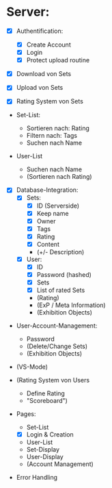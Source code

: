 # Server:

- [x] Authentification:
  - [x] Create Account
  - [x] Login
  - [x] Protect upload routine

- [x] Download von Sets

- [x] Upload von Sets

- [x] Rating System von Sets

- Set-List:
  - Sortieren nach: Rating
  - Filtern nach: Tags
  - Suchen nach Name

- User-List
  - Suchen nach Name
  - (Sortieren nach Rating)

- [x] Database-Integration:
  - [x] Sets:
    - [x] ID (Serverside)
    - [x] Keep name 
    - [x] Owner
    - [x] Tags
    - [x] Rating
    - [x] Content
    - (+/- Description)
  - [x] User:
    - [x] ID
    - [x] Password (hashed)
    - [x] Sets
    - [x] List of rated Sets
    - (Rating)
    - (ExP / Meta Information)
    - (Exhibition Objects)

- User-Account-Management:
  - Password
  - (Delete/Change Sets)
  - (Exhibition Objects)

- (VS-Mode)

- (Rating System von Users
  - Define Rating
  - "Scoreboard")

- Pages:
  - Set-List
  - [x] Login & Creation
  - User-List
  - Set-Display
  - User-Display
  - (Account Management)

- Error Handling